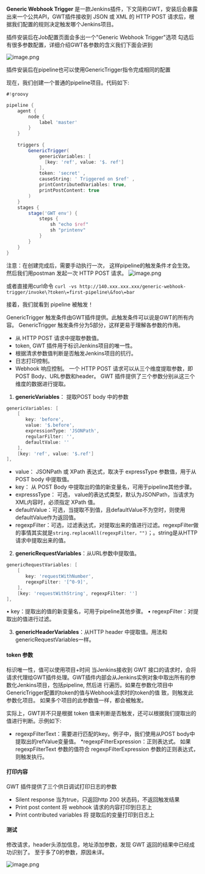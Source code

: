 **Generic Webhook Trigger** 是一款Jenkins插件，下文简称GWT，安装后会暴露出来一个公共API，GWT插件接收到 JSON 或 XML 的 HTTP POST 请求后，根据我们配置的规则决定触发哪个Jenkins项目。

插件安装后在Job配置页面会多出一个"Generic Webhook Trigger"选项
勾选后有很多参数配置，详细介绍GWT各参数的含义我们下面会讲到

![image.png](https://hexo-blog.pek3b.qingstor.com/upload_images/71414-9d63ff9d0be3ca2d.png?imageMogr2/auto-orient/strip%7CimageView2/2/w/1240)

插件安装后在pipeline也可以使用GenericTrigger指令完成相同的配置

现在，我们创建一个普通的pipeline项目。代码如下:
```groovy
#!groovy

pipeline {
    agent {
        node {
            label 'master'
        }
    }
    
    triggers {
        GenericTrigger(
            genericVariables: [
              [key: 'ref', value: '$. ref']
            ],
            token: 'secret' ,
            causeString: ' Triggered on $ref' ,
            printContributedVariables: true,
            printPostContent: true
        )
    }
    stages {
        stage('GWT env') {
            steps {
                sh "echo $ref"
                sh "printenv"
            }
        }
    }
}
```
注意：在创建完成后，需要手动执行一次， 这样pipeline的触发条件オ会生效。
然后我们用postman 发起一次 HTTP POST 请求。
![image.png](https://hexo-blog.pek3b.qingstor.com/upload_images/71414-8795c75afd706922.png?imageMogr2/auto-orient/strip%7CimageView2/2/w/1240)

或者直接用curl命令 `curl -vs http://140.xxx.xxx.xxx/generic-webhook-trigger/invoke\?token\=first-pipeline\&foo\=bar`

接着，我们就看到 pipeline 被触发！

GenericTrigger 触发条件由GWT插件提供。此触发条件可以说是GWT的所有内容。
GenericTrigger 触发条件分为5部分，这样更易于理解各参数的作用。
* 从 HTTP POST 请求中提取参数值。
* token, GWT 插件用于标识Jenkins项目的唯一性。
* 根据清求参数值判断是否触发Jenkins项目的抗行。
* 日志打印控制。
* Webhook 响应控制。
一个 HTTP POST 请求可以从三个维度提取参数，即 POST Body、URL参数和header。
GWT 插件提供了三个参数分别从这三个维度的数据进行提取。

1. **genericVariables**： 提取POST body 中的参数
```groovy
genericVariables: [
    [
       key: 'before', 
       value: '$.before', 
       expressionType: 'JSONPath', 
       regularFilter: '', 
       defaultValue: ''
    ],
    [key: 'ref', value: '$.ref']
],
```
* value： JSONPath 或 XPath 表达式，取决于 expressType 参数值，用于从 POST body 中提取值。
* key： 从 POST Body 中提取出的值的新变量名，可用于pipeline其他步骤。
* expresssType： 可选， value的表达式类型，默认为JSONPath，当请求为XML内容时，必须指定 XPath 值。
* defaultValue：可选，当提取不到值，且defaultValue不为空时，则使用defaultValue作为返回值。
* regexpFilter：可选，过滤表达式，对提取出来的值进行过滤。regexpFilter做的事情其实就是`string.replaceAll(regexpFilter，"")`；。string是从HTTP请求中提取出来的值。

2. **genericRequestVariables**：从URL参数中提取值。
```groovy
genericRequestVariables: [
    [
       key: 'requestWithNumber', 
       regexpFilter: '[^0-9]',
    ],
    [key: 'requestWithString', regexpFilter: '']
],
```
• key：提取出的值的新变量名，可用于pipeline其他步骤。
• regexpFilter：对提取出的值进行过滤。

3. **genericHeaderVariables**：从HTTP header 中提取值。用法和genericRequestVariables一样。

#### token 参数
标识唯一性，值可以使用项目+时间
当Jenkins接收到 GWT 接口的请求时，会将请求代理给GWT插件处理。GWT插件内部会从Jenkins实例对象中取出所有的参数化Jenkins项目，包括pipeline, 然后进
行遍历。如果在参数化项目中GenericTrigger配置的token的值与Webhook请求时的token的值
致，则触发此参数化项目。
如果多个项目的此参数值一样，都会被触发。

实际上，GWT并不只是根据 token 值来判断是否触发，还可以根据我们提取出的值进行判断。示例如下:
* regexpFilterText：需要进行匹配的key。例子中，我们使用从POST body中提取出的refValue变量值。
*regexpFilterExpression：正则表达式。
如果 regexpFilterText 参数的值符合 regexpFilterExpression 参数的正则表达式，则触发执行。

#### 打印内容
GWT 插件提供了三个供日调试打印日志的参数
* Silent response 当为true，只返回http 200 状态码，不返回触发结果
* Print post content 将 webhook 请求的内容打印到日志上
* Print contributed variables 将 提取后的变量打印到日志上

#### 测试

修改请求，header头添加信息，地址添加参数，发现 GWT 返回的结果中已经成功识别了。
至于多了0的参数，原因未详。

![image.png](https://hexo-blog.pek3b.qingstor.com/upload_images/71414-d6299a967eb18bad.png?imageMogr2/auto-orient/strip%7CimageView2/2/w/1240)
